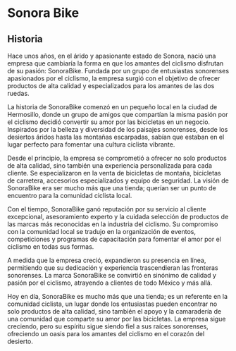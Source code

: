 # Sonora Bike

## Historia

Hace unos años, en el árido y apasionante estado de Sonora, nació una empresa que cambiaría la forma en que los amantes del ciclismo disfrutan de su pasión: SonoraBike. Fundada por un grupo de entusiastas sonorenses apasionados por el ciclismo, la empresa surgió con el objetivo de ofrecer productos de alta calidad y especializados para los amantes de las dos ruedas.

La historia de SonoraBike comenzó en un pequeño local en la ciudad de Hermosillo, donde un grupo de amigos que compartían la misma pasión por el ciclismo decidió convertir su amor por las bicicletas en un negocio. Inspirados por la belleza y diversidad de los paisajes sonorenses, desde los desiertos áridos hasta las montañas escarpadas, sabían que estaban en el lugar perfecto para fomentar una cultura ciclista vibrante.

Desde el principio, la empresa se comprometió a ofrecer no solo productos de alta calidad, sino también una experiencia personalizada para cada cliente. Se especializaron en la venta de bicicletas de montaña, bicicletas de carretera, accesorios especializados y equipo de seguridad. La visión de SonoraBike era ser mucho más que una tienda; querían ser un punto de encuentro para la comunidad ciclista local.

Con el tiempo, SonoraBike ganó reputación por su servicio al cliente excepcional, asesoramiento experto y la cuidada selección de productos de las marcas más reconocidas en la industria del ciclismo. Su compromiso con la comunidad local se tradujo en la organización de eventos, competiciones y programas de capacitación para fomentar el amor por el ciclismo en todas sus formas.

A medida que la empresa creció, expandieron su presencia en línea, permitiendo que su dedicación y experiencia trascendieran las fronteras sonorenses. La marca SonoraBike se convirtió en sinónimo de calidad y pasión por el ciclismo, atrayendo a clientes de todo México y más allá.

Hoy en día, SonoraBike es mucho más que una tienda; es un referente en la comunidad ciclista, un lugar donde los entusiastas pueden encontrar no solo productos de alta calidad, sino también el apoyo y la camaradería de una comunidad que comparte su amor por las bicicletas. La empresa sigue creciendo, pero su espíritu sigue siendo fiel a sus raíces sonorenses, ofreciendo un oasis para los amantes del ciclismo en el corazón del desierto.